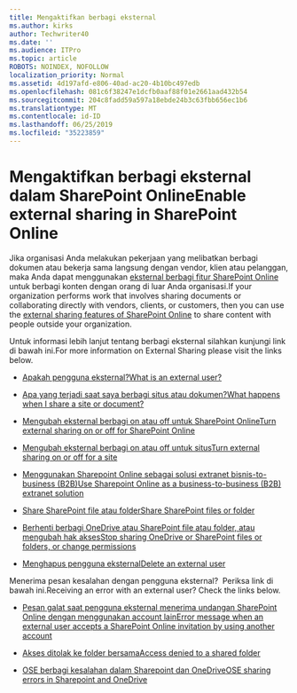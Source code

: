 ```yaml
---
title: Mengaktifkan berbagi eksternal
ms.author: kirks
author: Techwriter40
ms.date: ''
ms.audience: ITPro
ms.topic: article
ROBOTS: NOINDEX, NOFOLLOW
localization_priority: Normal
ms.assetid: 4d197afd-e806-40ad-ac20-4b10bc497edb
ms.openlocfilehash: 081c6f38247e1dcfb0aaf88f01e2661aad432b54
ms.sourcegitcommit: 204c8fadd59a597a18ebde24b3c63fbb656ec1b6
ms.translationtype: MT
ms.contentlocale: id-ID
ms.lasthandoff: 06/25/2019
ms.locfileid: "35223859"
---
```

# <a name="enable-external-sharing-in-sharepoint-online"></a><span data-ttu-id="967cd-102">Mengaktifkan berbagi eksternal dalam SharePoint Online</span><span class="sxs-lookup"><span data-stu-id="967cd-102">Enable external sharing in SharePoint Online</span></span>

<span data-ttu-id="967cd-103">Jika organisasi Anda melakukan pekerjaan yang melibatkan berbagi dokumen atau bekerja sama langsung dengan vendor, klien atau pelanggan, maka Anda dapat menggunakan [eksternal berbagi fitur SharePoint Online](https://docs.microsoft.com/sharepoint/external-sharing-overview) untuk berbagi konten dengan orang di luar Anda organisasi.</span><span class="sxs-lookup"><span data-stu-id="967cd-103">If your organization performs work that involves sharing documents or collaborating directly with vendors, clients, or customers, then you can use the [external sharing features of SharePoint Online](https://docs.microsoft.com/sharepoint/external-sharing-overview) to share content with people outside your organization.</span></span>

<span data-ttu-id="967cd-104">Untuk informasi lebih lanjut tentang berbagi eksternal silahkan kunjungi link di bawah ini.</span><span class="sxs-lookup"><span data-stu-id="967cd-104">For more information on External Sharing please visit the links below.</span></span>

- [<span data-ttu-id="967cd-105">Apakah pengguna eksternal?</span><span class="sxs-lookup"><span data-stu-id="967cd-105">What is an external user?</span></span>](https://docs.microsoft.com/sharepoint/external-sharing-overview#what-is-an-external-user)

- [<span data-ttu-id="967cd-106">Apa yang terjadi saat saya berbagi situs atau dokumen?</span><span class="sxs-lookup"><span data-stu-id="967cd-106">What happens when I share a site or document?</span></span>](https://docs.microsoft.com/sharepoint/external-sharing-overview#what-happens-when-i-share-a-site-or-document)


- [<span data-ttu-id="967cd-107">Mengubah eksternal berbagi on atau off untuk SharePoint Online</span><span class="sxs-lookup"><span data-stu-id="967cd-107">Turn external sharing on or off for SharePoint Online</span></span>](https://docs.microsoft.com/sharepoint/turn-external-sharing-on-or-off)

- [<span data-ttu-id="967cd-108">Mengubah eksternal berbagi on atau off untuk situs</span><span class="sxs-lookup"><span data-stu-id="967cd-108">Turn external sharing on or off for a site</span></span>](https://docs.microsoft.com/sharepoint/change-external-sharing-site)

- [<span data-ttu-id="967cd-109">Menggunakan Sharepoint Online sebagai solusi extranet bisnis-to-business (B2B)</span><span class="sxs-lookup"><span data-stu-id="967cd-109">Use Sharepoint Online as a business-to-business (B2B) extranet solution</span></span>](https://docs.microsoft.com/sharepoint/create-b2b-extranet)

- [<span data-ttu-id="967cd-110">Share SharePoint file atau folder</span><span class="sxs-lookup"><span data-stu-id="967cd-110">Share SharePoint files or folder</span></span>](https://support.office.com/article/share-sharepoint-files-or-folders-1fe37332-0f9a-4719-970e-d2578da4941c)

- [<span data-ttu-id="967cd-111">Berhenti berbagi OneDrive atau SharePoint file atau folder, atau mengubah hak akses</span><span class="sxs-lookup"><span data-stu-id="967cd-111">Stop sharing OneDrive or SharePoint files or folders, or change permissions</span></span>](https://support.office.com/article/stop-sharing-onedrive-or-sharepoint-files-or-folders-or-change-permissions-0a36470f-d7fe-40a0-bd74-0ac6c1e13323?ui=en-US&amp;rs=en-US&amp;ad=US)

- [<span data-ttu-id="967cd-112">Menghapus pengguna eksternal</span><span class="sxs-lookup"><span data-stu-id="967cd-112">Delete an external user</span></span>](https://docs.microsoft.com/sharepoint/remove-users#delete-a-guest-from-the-microsoft-365-admin-center)

<span data-ttu-id="967cd-113">Menerima pesan kesalahan dengan pengguna eksternal? &nbsp;Periksa link di bawah ini.</span><span class="sxs-lookup"><span data-stu-id="967cd-113">Receiving an error with an external user?&nbsp;Check the links below.</span></span>

- [<span data-ttu-id="967cd-114">Pesan galat saat pengguna eksternal menerima undangan SharePoint Online dengan menggunakan account lain</span><span class="sxs-lookup"><span data-stu-id="967cd-114">Error message when an external user accepts a SharePoint Online invitation by using another account</span></span>](https://support.office.com/article/Error-message-when-an-external-user-accepts-a-SharePoint-Online-invitation-by-using-another-account-f0d34413-ea7c-42c7-a485-c4e5d421e5f0- )

- [<span data-ttu-id="967cd-115">Akses ditolak ke folder bersama</span><span class="sxs-lookup"><span data-stu-id="967cd-115">Access denied to a shared folder</span></span>](https://support.office.com/client/d678b57a-53ad-4414-9423-d8726a0c532f)

- [<span data-ttu-id="967cd-116">OSE berbagi kesalahan dalam Sharepoint dan OneDrive</span><span class="sxs-lookup"><span data-stu-id="967cd-116">OSE sharing errors in Sharepoint and OneDrive</span></span>](https://docs.microsoft.com/sharepoint/sharepoint-onedrive-error-message)

